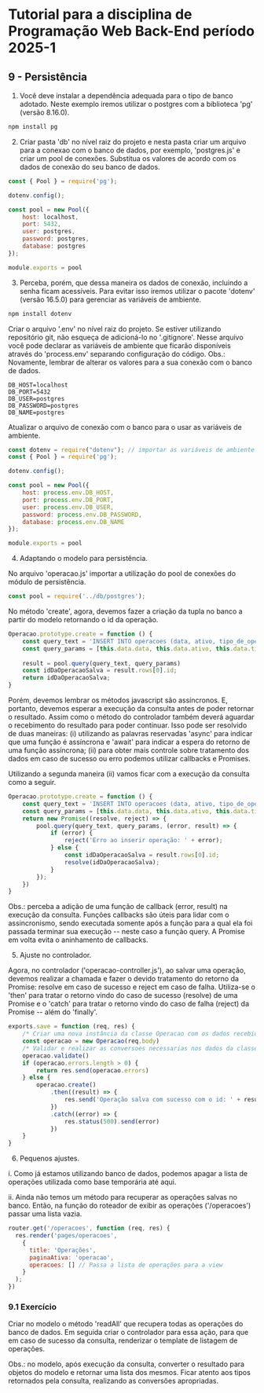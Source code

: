# Tutorial para a disciplina de Programação Web Back-End período 2025-1

## 9 - Persistência

1. Você deve instalar a dependência adequada para o tipo de banco adotado. Neste exemplo iremos utilizar o postgres com a biblioteca 'pg' (versão 8.16.0).

```bash
npm install pg
```

2. Criar pasta 'db' no nível raiz do projeto e nesta pasta criar um arquivo para a conexao com o banco de dados, por exemplo, 'postgres.js' e criar um pool de conexões. Substitua os valores de acordo com os dados de conexão do seu banco de dados.

```javascript
const { Pool } = require('pg');

dotenv.config();

const pool = new Pool({
    host: localhost,
    port: 5432,
    user: postgres,
    password: postgres,
    database: postgres
});

module.exports = pool
```

3. Perceba, porém, que dessa maneira os dados de conexão, incluindo a senha ficam acessíveis. Para evitar isso iremos utilizar o pacote 'dotenv' (versão 16.5.0) para gerenciar as variáveis de ambiente.

```bash
npm install dotenv
```

Criar o arquivo '.env' no nível raiz do projeto. Se estiver utilizando repositório git, não esqueça de adicioná-lo no '.gitignore'.
Nesse arquivo você pode declarar as variáveis de ambiente que ficarão disponíveis através do 'process.env' separando configuração do código.
Obs.: Novamente, lembrar de alterar os valores para a sua conexão com o banco de dados.

```dotenv
DB_HOST=localhost
DB_PORT=5432
DB_USER=postgres
DB_PASSWORD=postgres
DB_NAME=postgres
```

Atualizar o arquivo de conexão com o banco para o usar as variáveis de ambiente.

```javascript
const dotenv = require("dotenv"); // importar as variáveis de ambiente
const { Pool } = require('pg');

dotenv.config();

const pool = new Pool({
    host: process.env.DB_HOST,
    port: process.env.DB_PORT,
    user: process.env.DB_USER,
    password: process.env.DB_PASSWORD,
    database: process.env.DB_NAME
});

module.exports = pool
```

4. Adaptando o modelo para persistência.

No arquivo 'operacao.js' importar a utilização do pool de conexões do módulo de persistência.

```javascript
const pool = require('../db/postgres');
```

No método 'create', agora, devemos fazer a criação da tupla no banco a partir do modelo retornando o id da operação.
```javascript
Operacao.prototype.create = function () {
	const query_text = 'INSERT INTO operacoes (data, ativo, tipo_de_operacao, quantidade, preco, valor_bruto, taxa_b3, valor_liquido) VALUES ($1, $2, $3, $4, $5, $6, $7, $8) RETURNING id;'
	const query_params = [this.data.data, this.data.ativo, this.data.tipoDeOperacao, this.data.quantidade, this.data.preco, this.data.valorBruto, this.data.taxaB3, this.data.valorLiquido]
	
	result = pool.query(query_text, query_params)
	const idDaOperacaoSalva = result.rows[0].id;
	return idDaOperacaoSalva;
}
```

Porém, devemos lembrar os métodos javascript são assíncronos. E, portanto, devemos esperar a execução da consulta antes de poder retornar o resultado. Assim como o método do controlador também deverá aguardar o recebimento do resultado para poder continuar.
Isso pode ser resolvido de duas maneiras: (i) utilizando as palavras reservadas 'async' para indicar que uma função é assíncrona e 'await' para indicar a espera do retorno de uma função assíncrona; (ii) para obter mais controle sobre tratamento dos dados em caso de sucesso ou erro podemos utilizar callbacks e Promises.

Utilizando a segunda maneira (ii) vamos ficar com a execução da consulta como a seguir.

```javascript
Operacao.prototype.create = function () {
	const query_text = 'INSERT INTO operacoes (data, ativo, tipo_de_operacao, quantidade, preco, valor_bruto, taxa_b3, valor_liquido) VALUES ($1, $2, $3, $4, $5, $6, $7, $8) RETURNING id;'
	const query_params = [this.data.data, this.data.ativo, this.data.tipoDeOperacao, this.data.quantidade, this.data.preco, this.data.valorBruto, this.data.taxaB3, this.data.valorLiquido]
	return new Promise((resolve, reject) => {
		pool.query(query_text, query_params, (error, result) => {
			if (error) {
				reject('Erro ao inserir operação: ' + error);
			} else {
				const idDaOperacaoSalva = result.rows[0].id;
				resolve(idDaOperacaoSalva);
			}
		});
	})
}
```

Obs.: perceba a adição de uma função de callback (error, result) na execução da consulta. Funções callbacks são úteis para lidar com o assincronismo, sendo executada somente após a função para a qual ela foi passada terminar sua execução -- neste caso a função query.
A Promise em volta evita o aninhamento de callbacks.

5. Ajuste no controlador.
   
Agora, no controlador ('operacao-controller.js'), ao salvar uma operação, devemos realizar a chamada e fazer o devido tratamento do retorno da Promise: resolve em caso de sucesso e reject em caso de falha. Utiliza-se o 'then' para tratar o retorno vindo do caso de sucesso (resolve) de uma Promise e o 'catch' para tratar o retorno vindo do caso de falha (reject) da Promise -- além do 'finally'.

```javascript
exports.save = function (req, res) {
    /* Criar uma nova instância da classe Operacao com os dados recebidos do corpo da requisição */
    const operacao = new Operacao(req.body)
    /* Validar e realizar as conversoes necessarias nos dados da classe */
    operacao.validate()
    if (operacao.errors.length > 0) {
        return res.send(operacao.errors)
    } else {
        operacao.create()
            .then((result) => {
                res.send('Operação salva com sucesso com o id: ' + result)
            })
            .catch((error) => {
                res.status(500).send(error)
            })
    }
}
```

6. Pequenos ajustes.

i. Como já estamos utilizando banco de dados, podemos apagar a lista de operações utilizada como base temporária até aqui.

ii. Ainda não temos um método para recuperar as operações salvas no banco. Então, na função do roteador de exibir as operações ('/operacoes') passar uma lista vazia.

```javascript
router.get('/operacoes', function (req, res) {
  res.render('pages/operacoes',
    {
      title: 'Operações',
      paginaAtiva: 'operacao',
      operacoes: [] // Passa a lista de operações para a view
    }
  );
})
```

### 9.1 Exercício

Criar no modelo o método 'readAll' que recupera todas as operações do banco de dados. Em seguida criar o controlador para essa ação, para que em caso de sucesso da consulta, renderizar o template de listagem de operações.

Obs.: no modelo, após execução da consulta, converter o resultado para objetos do modelo e retornar uma lista dos mesmos. Ficar atento aos tipos retornados pela consulta, realizando as conversões apropriadas.

